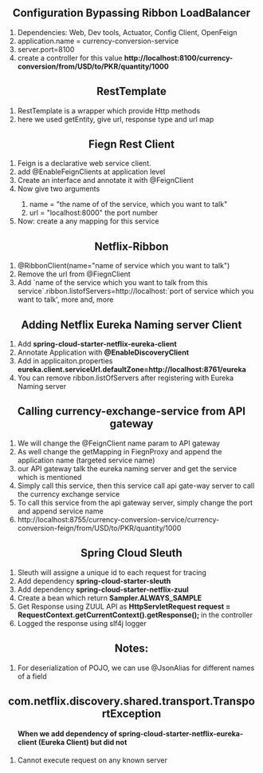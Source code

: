 <h2 align="center">Configuration Bypassing Ribbon LoadBalancer</h2>
<ol>
	<li>Dependencies: Web, Dev tools, Actuator, Config Client, OpenFeign</li>
	<li>application.name = currency-conversion-service</li>
	<li>server.port=8100</li>
	<li>create a controller for this value <strong>http://localhost:8100/currency-conversion/from/USD/to/PKR/quantity/1000</strong></li>
</ol>

<h2 align="center">RestTemplate</h2>
<ol>
	<li>RestTemplate is a wrapper which provide Http methods</li>
	<li>here we used getEntity, give url, response type and url map</li>
</ol>

<h2 align="center">Fiegn Rest Client</h2>
<ol>
	<li>Feign is a declarative web service client.</li>
	<li>add @EnableFeignClients at application level</li>
	<li>Create an interface and annotate it with @FeignClient</li>
	<li>Now give two arguments</li>
	<ol>
		<li>name = "the name of of the service, which you want to talk"</li>
		<li>url = "localhost:8000" the port number</li>
	</ol>
	<li>Now: create a any mapping for this service</li>
</ol>

<h2 align="center">Netflix-Ribbon</h2>
<ol>
	<li>@RibbonClient(name="name of service which you want to talk")</li>
	<li>Remove the url from @FiegnClient</li>
	<li>Add `name of the service which you want to talk from this service`.ribbon.listofServers=http://localhost:`port of service which you want to talk', more and, more</li>
</ol>

<h2 align="center">Adding Netflix Eureka Naming server Client</h2>
<ol>
	<li>Add <strong>spring-cloud-starter-netflix-eureka-client</strong></li>
	<li>Annotate Application with <strong>@EnableDiscoveryClient</strong></li>
	<li>Add in applicaiton.properties <strong>eureka.client.serviceUrl.defaultZone=http://localhost:8761/eureka</strong></li>
	<li>You can remove ribbon.listOfServers after registering with Eureka Naming server</li>
</ol>


<h2 align="center">Calling currency-exchange-service from API gateway </h2>
<ol>
	<li>We will change the @FeignClient name param to API gateway</li>
	<li>As well change the getMapping in FiegnProxy and append the application name (targeted service name)</li>
	<li>our API gateway talk the eureka naming server and get the service which is mentioned</li>
	<li>Simply call this service, then this service call api gate-way server to call the currency exchange service</li>
	<li>To call this service from the api gateway server, simply change the port and append service name</li>
	<li>http://localhost:8755/currency-conversion-service/currency-conversion-feign/from/USD/to/PKR/quantity/1000</li>
</ol>


<h2 align="center">Spring Cloud Sleuth</h2>
<ol>
	<li>Sleuth will assigne a unique id to each request for tracing</li>
	<li>Add dependency <strong>spring-cloud-starter-sleuth</strong></li>
	<li>Add dependency <strong>spring-cloud-starter-netflix-zuul</strong></li>
	<li>Create a bean which return <strong>Sampler.ALWAYS_SAMPLE</strong></li>
	<li>Get Response using ZUUL API as <strong>HttpServletRequest request = RequestContext.getCurrentContext().getResponse();
	</strong> in the controller</li>
	<li>Logged the response using slf4j logger</li>
</ol>


<h2 align="center">Notes: </h2>
<ol>
	<li>For deserialization of POJO, we can use @JsonAlias for different names of a field</li>
</ol>

<h2 align="center">com.netflix.discovery.shared.transport.TransportException</h2>
<ol>
	<h4>When we add dependency of spring-cloud-starter-netflix-eureka-client (Eureka Client) but did not </h4>
	<li>Cannot execute request on any known server</li>
</ol>
